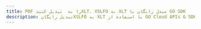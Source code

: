 ---title: PDF را به  تبدیل کنیدXLT، XSLFO به XLT مبدل رایگان یا GO SDKdescription: تبدیل رایگانXSLFO به XLT با استفاده از GO Cloud APIs & SDK همچنین اسناد PDF را در Cloud ایجاد، ویرایش و رندر کنید.---